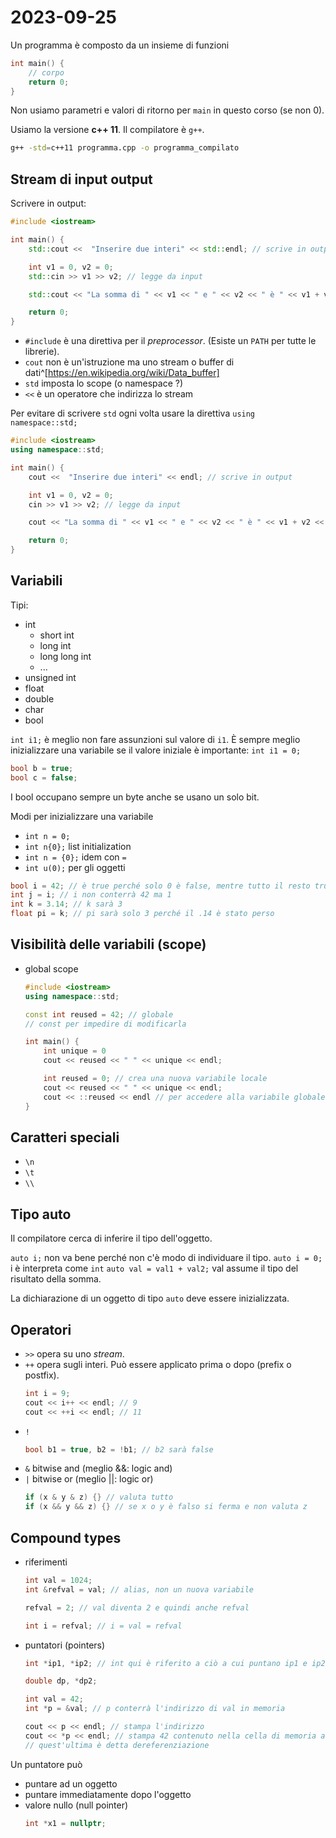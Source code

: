 # 2023-09-25

Un programma è composto da un insieme di funzioni

```cpp
int main() {
    // corpo
    return 0;
}
```

Non usiamo parametri e valori di ritorno per `main` in questo corso (se non 0).

Usiamo la versione **c++ 11**. Il compilatore è `g++`.

```bash
g++ -std=c++11 programma.cpp -o programma_compilato
```

## Stream di input output

Scrivere in output:

```cpp
#include <iostream>

int main() {
    std::cout <<  "Inserire due interi" << std::endl; // scrive in output

    int v1 = 0, v2 = 0;
    std::cin >> v1 >> v2; // legge da input

    std::cout << "La somma di " << v1 << " e " << v2 << " è " << v1 + v2 << std:endl;

    return 0;
}
```

- `#include` è una direttiva per il *preprocessor*.
    (Esiste un `PATH` per tutte le librerie).
- `cout` non è un'istruzione ma uno stream o buffer di dati^[https://en.wikipedia.org/wiki/Data_buffer]
- `std` imposta lo scope (o namespace ?)
- `<<` è un operatore che indirizza lo stream

Per evitare di scrivere `std` ogni volta usare la direttiva `using namespace::std;`

```c++
#include <iostream>
using namespace::std;

int main() {
    cout <<  "Inserire due interi" << endl; // scrive in output

    int v1 = 0, v2 = 0;
    cin >> v1 >> v2; // legge da input

    cout << "La somma di " << v1 << " e " << v2 << " è " << v1 + v2 << endl;

    return 0;
}
```

## Variabili

Tipi:

- int
    - short int
    - long int
    - long long int
    - ...
- unsigned int
- float
- double
- char
- bool

`int i1;` è meglio non fare assunzioni sul valore di `i1`. È sempre meglio inizializzare una variabile se il valore iniziale è importante: `int i1 = 0;`

```c++
bool b = true;
bool c = false;
```

I bool occupano sempre un byte anche se usano un solo bit.

Modi per inizializzare una variabile
- `int n = 0;`
- `int n{0};` list initialization
- `int n = {0};` idem con `=`
- `int u(0);` per gli oggetti

```c++
bool i = 42; // è true perché solo 0 è false, mentre tutto il resto true
int j = i; // i non conterrà 42 ma 1
int k = 3.14; // k sarà 3
float pi = k; // pi sarà solo 3 perché il .14 è stato perso
```

## Visibilità delle variabili (scope)

- global scope
    ```c++
    #include <iostream>
    using namespace::std;

    const int reused = 42; // globale
    // const per impedire di modificarla

    int main() {
        int unique = 0
        cout << reused << " " << unique << endl;

        int reused = 0; // crea una nuova variabile locale
        cout << reused << " " << unique << endl;
        cout << ::reused << endl // per accedere alla variabile globale
    }
    ```

## Caratteri speciali

- `\n` 
- `\t`
- `\\`

## Tipo auto

Il compilatore cerca di inferire il tipo dell'oggetto.

`auto i;` non va bene perché non c'è modo di individuare il tipo.
`auto i = 0;` i è interpreta come `int`
`auto val = val1 + val2;` val assume il tipo del risultato della somma.

La dichiarazione di un oggetto di tipo `auto` deve essere inizializzata.

## Operatori

- `>>` opera su uno *stream*.
- `++` opera sugli interi. Può essere applicato prima o dopo (prefix o postfix).
    ```cpp
    int i = 9;
    cout << i++ << endl; // 9
    cout << ++i << endl; // 11
    ```
- `!`
    ```cpp
    bool b1 = true, b2 = !b1; // b2 sarà false
    ```
- `&` bitwise and (meglio &&: logic and)
- `|` bitwise or (meglio ||: logic or)
    ```cpp
    if (x & y & z) {} // valuta tutto
    if (x && y && z) {} // se x o y è falso si ferma e non valuta z
    ```

## Compound types

- riferimenti
    ```cpp
    int val = 1024;
    int &refval = val; // alias, non un nuova variabile

    refval = 2; // val diventa 2 e quindi anche refval

    int i = refval; // i = val = refval
    ```
- puntatori (pointers)
    ```cpp
    int *ip1, *ip2; // int qui è riferito a ciò a cui puntano ip1 e ip2

    double dp, *dp2;

    int val = 42;
    int *p = &val; // p conterrà l'indirizzo di val in memoria

    cout << p << endl; // stampa l'indirizzo
    cout << *p << endl; // stampa 42 contenuto nella cella di memoria a cui punta *p
    // quest'ultima è detta dereferenziazione
    ```

Un puntatore può
- puntare ad un oggetto
- puntare immediatamente dopo l'oggetto
- valore nullo (null pointer)
    ```cpp
    int *x1 = nullptr;
    ```

